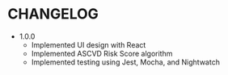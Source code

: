 # CHANGELOG

* 1.0.0
    - Implemented UI design with React
    - Implemented ASCVD Risk Score algorithm
    - Implemented testing using Jest, Mocha, and Nightwatch
